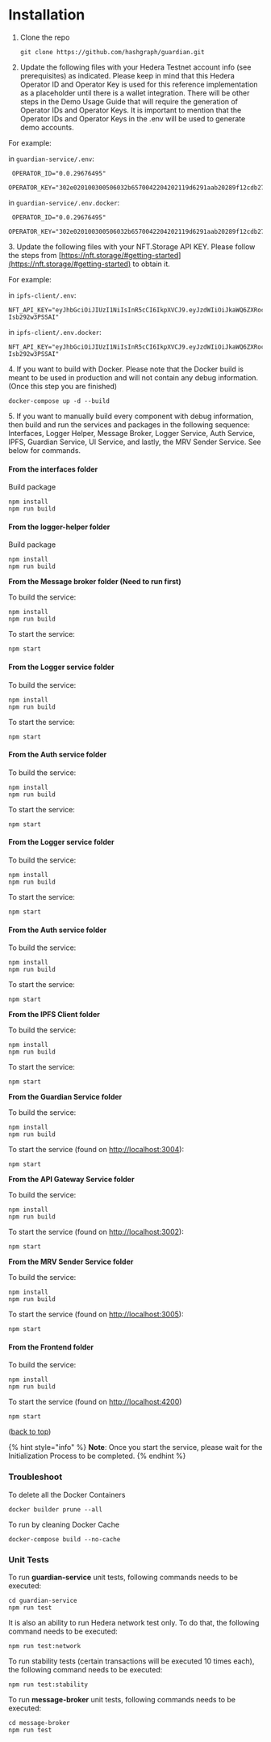 # Installation

1.  Clone the repo

    ```
    git clone https://github.com/hashgraph/guardian.git
    ```
2. Update the following files with your Hedera Testnet account info (see prerequisites) as indicated. Please keep in mind that this Hedera Operator ID and Operator Key is used for this reference implementation as a placeholder until there is a wallet integration. There will be other steps in the Demo Usage Guide that will require the generation of Operator IDs and Operator Keys. It is important to mention that the Operator IDs and Operator Keys in the .env will be used to generate demo accounts.

For example:

in `guardian-service/.env`:

```
 OPERATOR_ID="0.0.29676495"
 OPERATOR_KEY="302e020100300506032b6570042204202119d6291aab20289f12cdb27a0ae446d6b319054e3de81b03564532b8e03cad"
```

in `guardian-service/.env.docker`:

```
 OPERATOR_ID="0.0.29676495"
 OPERATOR_KEY="302e020100300506032b6570042204202119d6291aab20289f12cdb27a0ae446d6b319054e3de81b03564532b8e03cad"
```

3\. Update the following files with your NFT.Storage API KEY. Please follow the steps from [https://nft.storage/#getting-started](https://nft.storage/#getting-started) to obtain it.

For example:

in `ipfs-client/.env`:

```
NFT_API_KEY="eyJhbGciOiJIUzI1NiIsInR5cCI6IkpXVCJ9.eyJzdWIiOiJkaWQ6ZXRocjoweGVhNzVBQzEwMmM2QTlCQjc4NDI5NDNlMmMzMUNEMzBmRUNmNUVmMTIiLCJpc3MiOiJuZnQtc3RvcmFnZSIsImlhdCI6MTY0MjQyODUxMDUzMywibmFtZSI6IklQRlMifQ.BjD1EJM1OBWmYClDbRoR1O9vrU3_5-Isb292w3PSSAI"
```

in `ipfs-client/.env.docker`:

```
NFT_API_KEY="eyJhbGciOiJIUzI1NiIsInR5cCI6IkpXVCJ9.eyJzdWIiOiJkaWQ6ZXRocjoweGVhNzVBQzEwMmM2QTlCQjc4NDI5NDNlMmMzMUNEMzBmRUNmNUVmMTIiLCJpc3MiOiJuZnQtc3RvcmFnZSIsImlhdCI6MTY0MjQyODUxMDUzMywibmFtZSI6IklQRlMifQ.BjD1EJM1OBWmYClDbRoR1O9vrU3_5-Isb292w3PSSAI"
```

4\. If you want to build with Docker. Please note that the Docker build is meant to be used in production and will not contain any debug information. (Once this step you are finished)

```
docker-compose up -d --build
```

5\. If you want to manually build every component with debug information, then build and run the services and packages in the following sequence: Interfaces, Logger Helper, Message Broker, Logger Service, Auth Service, IPFS, Guardian Service, UI Service, and lastly, the MRV Sender Service. See below for commands.

#### From the interfaces folder

Build package

```
npm install
npm run build
```

#### **From the logger-helper folder**

Build package

```
npm install
npm run build
```

**From the Message broker folder (Need to run first)**

To build the service:

```
npm install
npm run build
```

To start the service:

```
npm start
```

#### From the Logger service folder

To build the service:

```
npm install
npm run build
```

To start the service:

```
npm start
```

#### From the Auth service folder

To build the service:

```
npm install
npm run build
```

To start the service:

```
npm start
```

#### From the Logger service folder

To build the service:

```
npm install
npm run build
```

To start the service:

```
npm start
```

#### From the Auth service folder

To build the service:

```
npm install
npm run build
```

To start the service:

```
npm start
```

**From the IPFS Client folder**

To build the service:

```
npm install
npm run build
```

To start the service:

```
npm start
```

**From the Guardian Service folder**

To build the service:

```
npm install
npm run build
```

To start the service (found on [http://localhost:3004](http://localhost:3004)):

```
npm start
```

**From the API Gateway Service folder**

To build the service:

```
npm install
npm run build
```

To start the service (found on [http://localhost:3002](https://localhost:3002)):

```
npm start
```

**From the MRV Sender Service folder**

To build the service:

```
npm install
npm run build
```

To start the service (found on [http://localhost:3005](http://localhost:3005)):

```
npm start
```

#### From the Frontend folder

To build the service:

```
npm install
npm run build
```

To start the service (found on [http://localhost:4200](http://localhost:4200))

```
npm start
```

([back to top](https://github.com/hashgraph/guardian/tree/develop#top))

{% hint style="info" %}
**Note**: Once you start the service, please wait for the Initialization Process to be completed.
{% endhint %}

### Troubleshoot

To delete all the Docker Containers

```
docker builder prune --all
```

To run by cleaning Docker Cache

```
docker-compose build --no-cache
```

### Unit Tests

To run **guardian-service** unit tests, following commands needs to be executed:

```
cd guardian-service 
npm run test
```

It is also an ability to run Hedera network test only. To do that, the following command needs to be executed:

```
npm run test:network
```

To run stability tests (certain transactions will be executed 10 times each), the following command needs to be executed:

```
npm run test:stability
```

To run **message-broker** unit tests, following commands needs to be executed:

```
cd message-broker
npm run test
```

